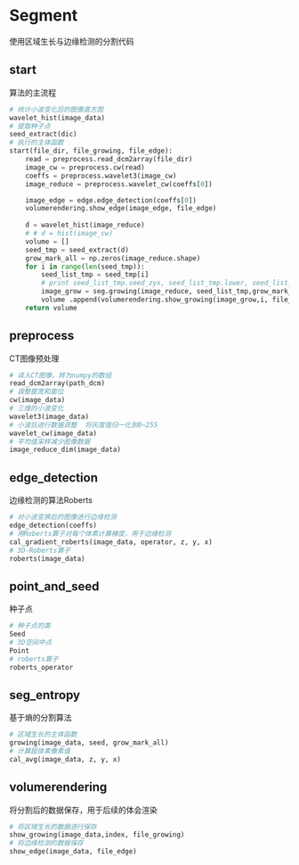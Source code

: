 # Segment
使用区域生长与边缘检测的分割代码


## start
算法的主流程

```Python
# 统计小波变化后的图像直方图
wavelet_hist(image_data)
# 提取种子点
seed_extract(dic)
# 执行的主体函数
start(file_dir, file_growing, file_edge):
    read = preprocess.read_dcm2array(file_dir)
    image_cw = preprocess.cw(read)
    coeffs = preprocess.wavelet3(image_cw)
    image_reduce = preprocess.wavelet_cw(coeffs[0])

    image_edge = edge.edge_detection(coeffs[0])
    volumerendering.show_edge(image_edge, file_edge)
   
    d = wavelet_hist(image_reduce)
    # # d = hist(image_cw)
    volume = []
    seed_tmp = seed_extract(d)
    grow_mark_all = np.zeros(image_reduce.shape)
    for i in range(len(seed_tmp)):
        seed_list_tmp = seed_tmp[i]
        # print seed_list_tmp.seed_zyx, seed_list_tmp.lower, seed_list_tmp.upper
        image_grow = seg.growing(image_reduce, seed_list_tmp,grow_mark_all)
        volume .append(volumerendering.show_growing(image_grow,i, file_growing))
    return volume
```


## preprocess
CT图像预处理
```Python
# 读入CT图像，转为numpy的数组
read_dcm2array(path_dcm)
# 调整窗宽和窗位
cw(image_data)
# 三维的小波变化
wavelet3(image_data)
# 小波后进行数据调整  将灰度值归一化到0~255
wavelet_cw(image_data)
# 平均值采样减少图像数据
image_reduce_dim(image_data)
```

## edge_detection
边缘检测的算法Roberts
```Python
# 对小波变换后的图像进行边缘检测
edge_detection(coeffs)
# 用Roberts算子对每个体素计算梯度，用于边缘检测
cal_gradient_roberts(image_data, operator, z, y, x)
# 3D-Roberts算子
roberts(image_data)
```

## point_and_seed
种子点
```Python
# 种子点的类
Seed
# 3D空间中点
Point
# roberts算子
roberts_operator
```

## seg_entropy
基于熵的分割算法
```Python
# 区域生长的主体函数
growing(image_data, seed, grow_mark_all)
# 计算超体素像素值
cal_avg(image_data, z, y, x)
```

## volumerendering
将分割后的数据保存，用于后续的体会渲染
```Python
# 将区域生长的数据进行保存
show_growing(image_data,index, file_growing)
# 将边缘检测的数据保存
show_edge(image_data, file_edge)
```